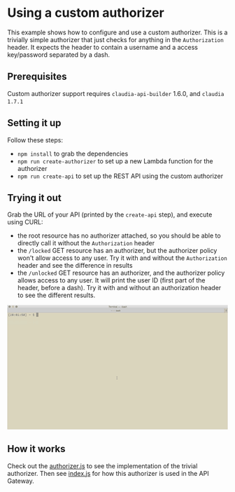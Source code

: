 # Using a custom authorizer

This example shows how to configure and use a custom authorizer. This is a trivially simple authorizer that just checks for anything in the `Authorization` header. It expects the header to contain a username and a access key/password separated by a dash. 

## Prerequisites

Custom authorizer support requires `claudia-api-builder` 1.6.0, and `claudia 1.7.1`

## Setting it up

Follow these steps:

* `npm install` to grab the dependencies
* `npm run create-authorizer` to set up a new Lambda function for the authorizer
* `npm run create-api` to set up the REST API using the custom authorizer

## Trying it out

Grab the URL of your API (printed by the `create-api` step), and execute using CURL:

* the root resource has no authorizer attached, so you should be able to directly call it without the `Authorization` header
* the `/locked` GET resource has an authorizer, but the authorizer policy won't allow access to any user. Try it with and without the `Authorization` header and see the difference in results
* the `/unlocked` GET resource has an authorizer, and the authorizer policy allows access to any user. It will print the user ID (first part of the header, before a dash). Try it with and without an authorization header to see the different results.

![](demo.gif)

## How it works

Check out the [authorizer.js](authorizer.js) to see the implementation of the trivial authorizer. Then see [index.js](index.js) for how this authorizer is used in the API Gateway.
